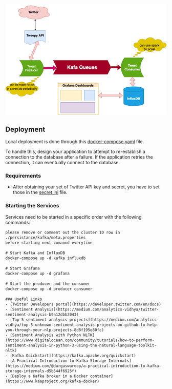 

![Architecture diagram](docs/twitter-sentiment-analysis-diagram.png)

## Deployment

Local deployment is done through this [docker-compose.yaml](docker-compose.yaml) file.

To handle this, design your application to attempt to re-establish a connection to the database after a failure. If the application retries the connection, it can eventually connect to the database.

### Requirements

- After obtaining your set of Twitter API key and secret, you have to set those in the [secret.ini](./produce-tweets/secret.ini) file.


### Starting the Services

Services need to be started in a specific order with the following commands:
```
please remove or comment out the cluster ID row in ./persistance/kafka/meta.properties 
before starting next comannd everytime

# Start Kafka and InfluxDB
docker-compose up -d kafka influxdb

# Start Grafana
docker-compose up -d grafana

# Start the producer and the consumer
docker-compose up -d producer consumer

### Useful Links
- [Twitter Developers portal](https://developer.twitter.com/en/docs)
- [Sentiment Analysis](https://medium.com/analytics-vidhya/twitter-sentiment-analysis-b9a12dbb2043)
- [Top 5 sentiment analysis projects](https://medium.com/analytics-vidhya/top-5-unknown-sentiment-analysis-projects-on-github-to-help-you-through-your-nlp-projects-8d8f195e80fc)
- [Sentiment Analysis with Python NLTK](https://www.digitalocean.com/community/tutorials/how-to-perform-sentiment-analysis-in-python-3-using-the-natural-language-toolkit-nltk)
- [Kafka Quickstart](https://kafka.apache.org/quickstart)
- [A Practical Introduction to Kafka Storage Internals](https://medium.com/@durgaswaroop/a-practical-introduction-to-kafka-storage-internals-d5b544f6925f)
- [Deploy a Kafka broker in a Docker container](https://www.kaaproject.org/kafka-docker)
